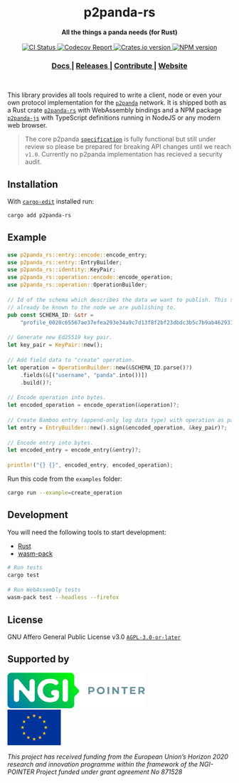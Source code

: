 <h1 align="center">p2panda-rs</h1>

<div align="center">
  <strong>All the things a panda needs (for Rust)</strong>
</div>

<br />

<div align="center">
  <!-- CI status -->
  <a href="https://github.com/p2panda/p2panda/actions">
    <img src="https://img.shields.io/github/checks-status/p2panda/p2panda/main?style=flat-square" alt="CI Status" />
  </a>
  <!-- Codecov report -->
  <a href="https://app.codecov.io/gh/p2panda/p2panda/">
    <img src="https://img.shields.io/codecov/c/gh/p2panda/p2panda?style=flat-square" alt="Codecov Report" />
  </a>
  <!-- Crates version -->
  <a href="https://crates.io/crates/p2panda-rs">
    <img src="https://img.shields.io/crates/v/p2panda-rs.svg?style=flat-square" alt="Crates.io version" />
  </a>
  <!-- NPM version -->
  <a href="https://www.npmjs.com/package/p2panda-js">
    <img src="https://img.shields.io/npm/v/p2panda-js?style=flat-square" alt="NPM version" />
  </a>
</div>

<div align="center">
  <h3>
    <a href="https://docs.rs/p2panda-rs">
      Docs
    </a>
    <span> | </span>
    <a href="https://github.com/p2panda/p2panda/releases">
      Releases
    </a>
    <span> | </span>
    <a href="https://p2panda.org/about/contribute">
      Contribute
    </a>
    <span> | </span>
    <a href="https://p2panda.org">
      Website
    </a>
  </h3>
</div>

<br />

This library provides all tools required to write a client, node or even your
own protocol implementation for the [`p2panda`] network. It is shipped both as
a Rust crate [`p2panda-rs`] with WebAssembly bindings and a NPM package
[`p2panda-js`] with TypeScript definitions running in NodeJS or any modern web
browser.

> The core p2panda [`specification`] is fully functional but still under review
> so please be prepared for breaking API changes until we reach `v1.0`.
> Currently no p2panda implementation has recieved a security audit.

[`p2panda-js`]: https://github.com/p2panda/p2panda/tree/main/p2panda-js
[`p2panda-rs`]: https://github.com/p2panda/p2panda/tree/main/p2panda-rs
[`p2panda`]: https://p2panda.org
[`specification`]: https://p2panda.org/specification

## Installation

With [`cargo-edit`](https://github.com/killercup/cargo-edit) installed run:

```bash
cargo add p2panda-rs
```

## Example

```rust
use p2panda_rs::entry::encode::encode_entry;
use p2panda_rs::entry::EntryBuilder;
use p2panda_rs::identity::KeyPair;
use p2panda_rs::operation::encode::encode_operation;
use p2panda_rs::operation::OperationBuilder;

// Id of the schema which describes the data we want to publish. This should
// already be known to the node we are publishing to.
pub const SCHEMA_ID: &str =
    "profile_0020c65567ae37efea293e34a9c7d13f8f2bf23dbdc3b5c7b9ab46293111c48fc78b";

// Generate new Ed25519 key pair.
let key_pair = KeyPair::new();

// Add field data to "create" operation.
let operation = OperationBuilder::new(&SCHEMA_ID.parse()?)
    .fields(&[("username", "panda".into())])
    .build()?;

// Encode operation into bytes.
let encoded_operation = encode_operation(&operation)?;

// Create Bamboo entry (append-only log data type) with operation as payload.
let entry = EntryBuilder::new().sign(&encoded_operation, &key_pair)?;

// Encode entry into bytes.
let encoded_entry = encode_entry(&entry)?;

println!("{} {}", encoded_entry, encoded_operation);
```

Run this code from the `examples` folder:

```bash
cargo run --example=create_operation
```

## Development

You will need the following tools to start development:
- [Rust](https://www.rust-lang.org/learn/get-started)
- [wasm-pack](https://rustwasm.github.io/wasm-pack/installer/)

```bash
# Run tests
cargo test

# Run WebAssembly tests
wasm-pack test --headless --firefox
```

## License

GNU Affero General Public License v3.0 [`AGPL-3.0-or-later`](LICENSE)

## Supported by

<img src="https://raw.githubusercontent.com/p2panda/.github/main/assets/ngi-logo.png" width="auto" height="80px"><br />
<img src="https://raw.githubusercontent.com/p2panda/.github/main/assets/eu-flag-logo.png" width="auto" height="80px">

*This project has received funding from the European Union’s Horizon 2020
research and innovation programme within the framework of the NGI-POINTER
Project funded under grant agreement No 871528*
